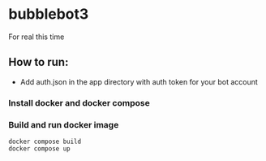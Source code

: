 # bubblebot3
For real this time

## How to run:
- Add auth.json in the app directory with auth token for your bot account

### Install docker and docker compose

### Build and run docker image
```
docker compose build
docker compose up
```

